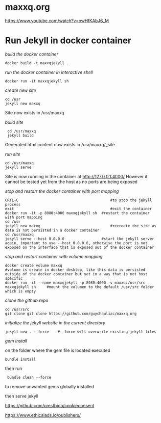 # maxxq.org

https://www.youtube.com/watch?v=owHfKAbJ6_M

# Run Jekyll in docker container

*build the docker container*

	docker build -t maxxqjekyll .

*run the docker container in interactive shell*

	docker run -it maxxqjekyll sh
	
*create new site*
	
	cd /usr
	jekyll new maxxq 
	
Site now exists in /usr/maxxq


*build site*

	 cd /usr/maxxq
	 jekyll build
	 
Generated html content now exists in /usr/maxxq/_site

*run site*

	cd /usr/maxxq
	jekyll serve
	
Site is now running in the container at http://127.0.0.1:4000/
However it cannot be tested yet from the host as no ports are being exposed

*stop and restart the docker container with port mapping*
	
	CRTL-C 											#to stop the jekyll process
	exit 											#exit the container
	docker run -it -p 8080:4000 maxxqjekyll sh	#restart the container with port mapping
	cd /usr
	jekyll new maxxq 								#recreate the site as data is not persisted in a docker container
	cd /usr/maxxq
	jekyll serve --host 0.0.0.0					#start the jekyll server again, important to use --host 0.0.0.0, otherwise the port is not exposed on the interface that is exposed out of the docker container
	
*stop and restart container with volume mapping*
	
	docker create volume maxxq											#volume is create in docker desktop, like this data is persisted outside of the docker container but yet in a way that is not host specific
	docker run -it --name maxxqjekyll -p 8080:4000 -v maxxq:/usr/src maxxqjekyll sh 	#mount the volumen to the default /usr/src folder which is empty
	
*clone the github repo*

	cd /usr/src
	git clone git clone https://github.com/guychauliac/maxxq.org
	
*initialize the jekyll website in the current directory*
	
	jekyll new . --force    #--force will overwrite existing jekyll files
	
*gem install*

on the folder where the gem file is located executed

	bundle install
	
then run 

	 bundle clean --force
	
to remove unwanted gems globally installed

then serve jekyll 

https://github.com/orestbida/cookieconsent

https://www.ethicalads.io/publishers/
	




		



